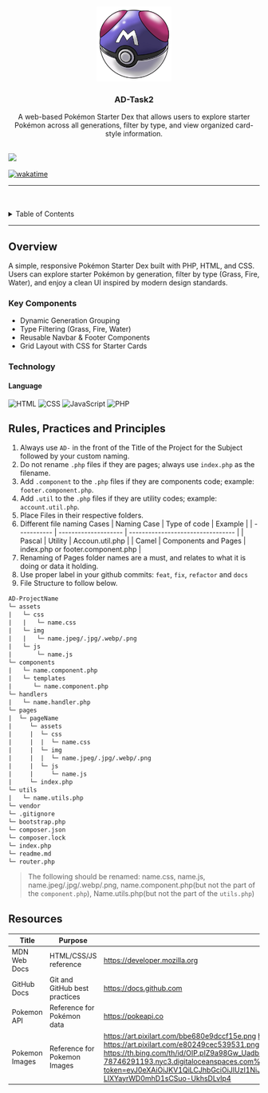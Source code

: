 <a name="readme-top">

<br/>

<br />
<div align="center">
  <a href="https://github.com/zyx-0314/">
  <!-- TODO: If you want to add logo or banner you can add it here -->
    <img src="./assets/img/masterball.png" alt="Masterball" width="150" height="150">
  </a>
<!-- TODO: Change Title to the name of the title of your Project -->
  <h3 align="center">AD-Task2</h3>
</div>
<!-- TODO: Make a short description -->
<div align="center">
  A web-based Pokémon Starter Dex that allows users to explore starter Pokémon across all generations, filter by type, and view organized card-style information.
</div>

<br />

<!-- TODO: Change the zyx-0314 into your github username  -->
<!-- TODO: Change the WD-Template-Project into the same name of your folder -->

![](https://visit-counter.vercel.app/counter.png?page=Clive-04/AD-CI4-Template-Project)

[![wakatime](https://wakatime.com/badge/user/018dd99a-4985-4f98-8216-6ca6fe2ce0f8/project/63501637-9a31-42f0-960d-4d0ab47977f8.svg)](https://wakatime.com/badge/user/018dd99a-4985-4f98-8216-6ca6fe2ce0f8/project/63501637-9a31-42f0-960d-4d0ab47977f8)

---

<br />
<br />

<!-- TODO: If you want to add more layers for your readme -->
<details>
  <summary>Table of Contents</summary>
  <ol>
    <li>
      <a href="#overview">Overview</a>
      <ol>
        <li>
          <a href="#key-components">Key Components</a>
        </li>
        <li>
          <a href="#technology">Technology</a>
        </li>
      </ol>
    </li>
    <li>
      <a href="#rule,-practices-and-principles">Rules, Practices and Principles</a>
    </li>
    <li>
      <a href="#resources">Resources</a>
    </li>
  </ol>
</details>

---

## Overview

<!-- TODO: To be changed -->
<!-- The following are just sample -->

A simple, responsive Pokémon Starter Dex built with PHP, HTML, and CSS. Users can explore starter Pokémon by generation, filter by type (Grass, Fire, Water), and enjoy a clean UI inspired by modern design standards.

### Key Components

<!-- TODO: List of Key Components -->
<!-- The following are just sample -->

- Dynamic Generation Grouping
- Type Filtering (Grass, Fire, Water)
- Reusable Navbar & Footer Components
- Grid Layout with CSS for Starter Cards

### Technology

<!-- TODO: List of Technology Used -->
#### Language
![HTML](https://img.shields.io/badge/HTML-E34F26?style=for-the-badge&logo=html5&logoColor=white)
![CSS](https://img.shields.io/badge/CSS-1572B6?style=for-the-badge&logo=css3&logoColor=white)
![JavaScript](https://img.shields.io/badge/JavaScript-F7DF1E?style=for-the-badge&logo=javascript&logoColor=white)
![PHP](https://img.shields.io/badge/PHP-777BB4?style=for-the-badge&logo=php&logoColor=white)

## Rules, Practices and Principles

<!-- Do not Change this -->

1. Always use `AD-` in the front of the Title of the Project for the Subject followed by your custom naming.
2. Do not rename `.php` files if they are pages; always use `index.php` as the filename.
3. Add `.component` to the `.php` files if they are components code; example: `footer.component.php`.
4. Add `.util` to the `.php` files if they are utility codes; example: `account.util.php`.
5. Place Files in their respective folders.
6. Different file naming Cases
   | Naming Case | Type of code         | Example                           |
   | ----------- | -------------------- | --------------------------------- |
   | Pascal      | Utility              | Accoun.util.php                   |
   | Camel       | Components and Pages | index.php or footer.component.php |
8. Renaming of Pages folder names are a must, and relates to what it is doing or data it holding.
9. Use proper label in your github commits: `feat`, `fix`, `refactor` and `docs`
10. File Structure to follow below.

```
AD-ProjectName
└─ assets
|   └─ css
|   |   └─ name.css
|   └─ img
|   |   └─ name.jpeg/.jpg/.webp/.png
|   └─ js
|       └─ name.js
└─ components
|   └─ name.component.php
|   └─ templates
|      └─ name.component.php
└─ handlers
|   └─ name.handler.php
└─ pages
|  └─ pageName
|     └─ assets
|     |  └─ css
|     |  |  └─ name.css
|     |  └─ img
|     |  |  └─ name.jpeg/.jpg/.webp/.png
|     |  └─ js
|     |     └─ name.js
|     └─ index.php
└─ utils
|   └─ name.utils.php
└─ vendor
└─ .gitignore
└─ bootstrap.php
└─ composer.json
└─ composer.lock
└─ index.php
└─ readme.md
└─ router.php
```
> The following should be renamed: name.css, name.js, name.jpeg/.jpg/.webp/.png, name.component.php(but not the part of the `component.php`), Name.utils.php(but not the part of the `utils.php`)

## Resources

<!-- TODO: Add References -->

| Title        | Purpose                                                                       | Link          |
| ------------ | ----------------------------------------------------------------------------- | ------------- |
| MDN Web Docs | HTML/CSS/JS reference | https://developer.mozilla.org |
| GitHub Docs | Git and GitHub best practices | https://docs.github.com |
| Pokemon API | Reference for Pokémon data | https://pokeapi.co |
| Pokemon Images | Reference for Pokemon Images | https://art.pixilart.com/bbe680e9dccf15e.png https://www.pinclipart.com/picdir/big/185-1853222_pokemon-fire-red-charmander-sprite-clipart.png https://www.pngkey.com/png/full/439-4399737_squirtle-pokemon-squirtle-sprite.png https://art.pixilart.com/sr2912c5ddfd5cf.png https://64.media.tumblr.com/8d0487116374ff60e90737c84061136c/tumblr_prfb61O2D01y8n9fro2_1280.png https://64.media.tumblr.com/dab83664f4a894573ca1af8f643f260a/tumblr_pv67cl6o5Y1y8n9fro2_1280.png https://art.pixilart.com/e80249cec539531.png https://www.shatteredlight.wiki/assets/images/pokemon/front/TORCHIC.png https://i.pinimg.com/originals/04/2f/c6/042fc603cc2dc033303c288ae4577b49.png https://th.bing.com/th/id/R.781ca7ef6156a20b00bbcf4bb6081a0d?rik=oQdpWP5qxheA7g&riu=http%3a%2f%2fpixelartmaker-data-78746291193.nyc3.digitaloceanspaces.com%2fimage%2f538033ba66d0423.png&ehk=rBuETtBQlhieMpjq7dPYlQ0P8pgOQawx2qdXxSo113M%3d&risl=&pid=ImgRaw&r=0 https://th.bing.com/th/id/OIP.pIZ9a98Gw_UadbsJrEJtJQAAAA?cb=iwp2&rs=1&pid=ImgDetMain https://i.pinimg.com/736x/4f/aa/80/4faa80b8683bfbb1bb14700b2283aecf.jpg https://th.bing.com/th/id/OIP.55q0NztSoye1-y0t6JSWlAHaHF?cb=iwp2&rs=1&pid=ImgDetMain https://th.bing.com/th/id/OIP.1tizU9g5pC_zUT6T-GbhOQHaIz?cb=iwp2&rs=1&pid=ImgDetMain https://th.bing.com/th/id/R.c34334717b75e75c1fe6e4475a161193?rik=fwLCS40Y5dIQgQ&riu=http%3a%2f%2fpixelartmaker-data-78746291193.nyc3.digitaloceanspaces.com%2fimage%2f854978fded0e849.png&ehk=1XTRXRBh0NY%2b8aiEpQt6kf8G1pfrQWLKpDI5FxUsttw%3d&risl=&pid=ImgRaw&r=0 https://wallpapercave.com/wp/wp8155277.png https://images-wixmp-ed30a86b8c4ca887773594c2.wixmp.com/f/c861d306-8f42-4864-ab2e-61a271518c8a/df3czl0-481707bd-7c8e-4402-b8d1-e364deef6b8a.png/v1/fill/w_1280,h_1281,strp/master_ball_by_ace_zeroartic_df3czl0-fullview.png?token=eyJ0eXAiOiJKV1QiLCJhbGciOiJIUzI1NiJ9.eyJzdWIiOiJ1cm46YXBwOjdlMGQxODg5ODIyNjQzNzNhNWYwZDQxNWVhMGQyNmUwIiwiaXNzIjoidXJuOmFwcDo3ZTBkMTg4OTgyMjY0MzczYTVmMGQ0MTVlYTBkMjZlMCIsIm9iaiI6W1t7ImhlaWdodCI6Ijw9MTI4MSIsInBhdGgiOiJcL2ZcL2M4NjFkMzA2LThmNDItNDg2NC1hYjJlLTYxYTI3MTUxOGM4YVwvZGYzY3psMC00ODE3MDdiZC03YzhlLTQ0MDItYjhkMS1lMzY0ZGVlZjZiOGEucG5nIiwid2lkdGgiOiI8PTEyODAifV1dLCJhdWQiOlsidXJuOnNlcnZpY2U6aW1hZ2Uub3BlcmF0aW9ucyJdfQ.mB7nC5evG50D-LlXYayrWD0mhD1sCSuo-UkhsDLvIp4 |
